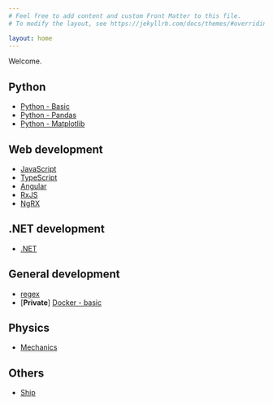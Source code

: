 ```yaml
---
# Feel free to add content and custom Front Matter to this file.
# To modify the layout, see https://jekyllrb.com/docs/themes/#overriding-theme-defaults

layout: home
---
```

Welcome. 

## Python
* [Python - Basic](/pages/python-basic.md)
* [Python - Pandas](/pages/python-pandas.md)
* [Python - Matplotlib](/pages/python-matplotlib.md)

## Web development
* [JavaScript](/pages/javascript.md)
* [TypeScript](/pages/typescript.md)
* [Angular](/pages/angular.md)
* [RxJS](/pages/rxjs.md)
* [NgRX](/pages/ngrx.md)

## .NET development
* [.NET](/pages/dotnet.md)

## General development
* [regex](/pages/regex.md)
* [**Private**] [Docker - basic](/pages/private/docker-basic)

## Physics
* [Mechanics](/pages/mechanics.md)

## Others
* [Ship](/pages/ship.md)
